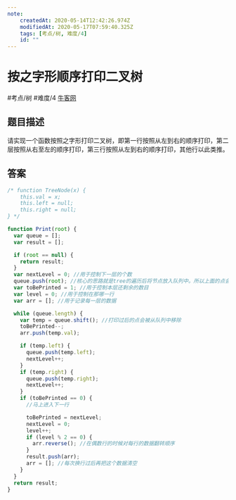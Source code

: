 ```yaml
---
note:
    createdAt: 2020-05-14T12:42:26.974Z
    modifiedAt: 2020-05-17T07:59:40.325Z
    tags: [考点/树, 难度/4]
    id: ""
---
```

# 按之字形顺序打印二叉树
#考点/树 #难度/4  [牛客网](https://www.nowcoder.com/practice/91b69814117f4e8097390d107d2efbe0?tpId=13&tqId=11212&tPage=3&rp=3&ru=/ta/coding-interviews&qru=/ta/coding-interviews/question-ranking)
<!-- @crossnote.comment "id":"0d2566c8-adaf-410a-8906-54df6ae8e34e" -->  
## 题目描述
请实现一个函数按照之字形打印二叉树，即第一行按照从左到右的顺序打印，第二层按照从右至左的顺序打印，第三行按照从左到右的顺序打印，其他行以此类推。

## 答案

```javascript
/* function TreeNode(x) {
    this.val = x;
    this.left = null;
    this.right = null;
} */

function Print(root) {
  var queue = [];
  var result = [];

  if (root == null) {
    return result;
  }
  var nextLevel = 0; //用于控制下一层的个数
  queue.push(root); //核心的思路就是tree的遍历后将节点放入队列中。所以上面的点会在队列靠前的位置
  var toBePrinted = 1; //用于控制本层还剩余的数目
  var level = 0; //用于控制在那哪一行
  var arr = []; //用于记录每一层的数据

  while (queue.length) {
    var temp = queue.shift(); //打印过后的点会被从队列中移除
    toBePrinted--;
    arr.push(temp.val);

    if (temp.left) {
      queue.push(temp.left);
      nextLevel++;
    }
    if (temp.right) {
      queue.push(temp.right);
      nextLevel++;
    }
    if (toBePrinted == 0) {
      //马上进入下一行

      toBePrinted = nextLevel;
      nextLevel = 0;
      level++;
      if (level % 2 == 0) {
        arr.reverse(); //在偶数行的时候对每行的数据翻转顺序
      }
      result.push(arr);
      arr = []; //每次换行过后再把这个数据清空
    }
  }
  return result;
}
```